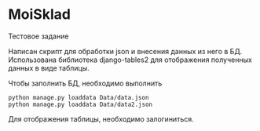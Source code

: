 # MoiSklad

Тестовое задание

Написан скрипт для обработки json и внесения данных из него в БД.
Использована библиотека django-tables2 для отображения полученных
данных в виде таблицы.


Чтобы заполнить БД, необходимо выполнить
```
python manage.py loaddata Data/data.json 
python manage.py loaddata Data/data2.json 
```

Для отображения таблицы, необходимо залогиниться.
